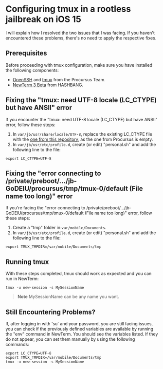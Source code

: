 # Configuring tmux in a rootless jailbreak on iOS 15

I will explain how I resolved the two issues that I was facing. If you haven't encountered these problems, there's no need to apply the respective fixes.

## Prerequisites
Before proceeding with tmux configuration, make sure you have installed the following components:

- [OpenSSH](sileo://package/openssh) and [tmux](sileo://package/tmux) from the Procursus Team.
- [NewTerm 3 Beta](sileo://package/ws.hbang.newterm3) from HASHBANG.

## Fixing the "tmux: need UTF-8 locale (LC_CTYPE) but have ANSII" error
If you encounter the "tmux: need UTF-8 locale (LC_CTYPE) but have ANSII" error, follow these steps:

1. In `var/jb/usr/share/locale/UTF-8`, replace the existing LC_CTYPE file with the [one from this repository](https://github.com/pedromopi/tmux/blob/main/LC_CTYPE), as the one from Procursus is empty.
2. In `var/jb/usr/etc/profile.d`, create (or edit) "personal.sh" and add the following line to the file:

`export LC_CTYPE=UTF-8`


## Fixing the "error connecting to /private/preboot/.../jb-GoDElU/procursus/tmp/tmux-0/default (File name too long)" error
If you're facing the "error connecting to /private/preboot/.../jb-GoDElU/procursus/tmp/tmux-0/default (File name too long)" error, follow these steps:

1. Create a "tmp" folder in `var/mobile/Documents`.
2. In `var/jb/usr/etc/profile.d`, create (or edit) "personal.sh" and add the following line to the file:

`export TMUX_TMPDIR=/var/mobile/Documents/tmp`

## Running tmux

With these steps completed, tmux should work as expected and you can run in NewTerm:

`tmux -u new-session -s MySessionName`

> **Note**
> MySessionName can be any name you want.

## Still Encountering Problems?

If, after logging in with 'su' and your password, you are still facing issues, you can check if the previously defined variables are available by running the "env" command in NewTerm. You should see the variables listed. If they do not appear, you can set them manually by using the following commands:

````
export LC_CTYPE=UTF-8
export TMUX_TMPDIR=/var/mobile/Documents/tmp
tmux -u new-session -s MySessionName
````



